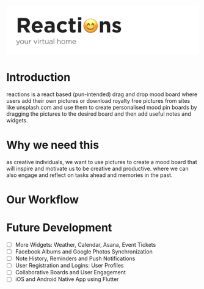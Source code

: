 
![Reactions Logo](https://github.com/Aliyah2014/Reactions/blob/main/Assets/logo.png?raw=true)

# Introduction

reactions is a react based (pun-intended) drag and drop mood board where users add their own pictures or download royalty free pictures from sites like unsplash.com and use them to create personalised mood pin boards by dragging the pictures to the desired board and then add useful notes and widgets.

# Why we need this

as creative individuals, we want to use pictures to create a mood board that will inspire and motivate us to be creative and productive. where we can also engage and reflect on tasks ahead and memories in the past.

# Our Workflow




# Future Development

- [ ] More Widgets: Weather, Calendar, Asana, Event Tickets
- [ ] Facebook Albums and Google Photos Synchronization
- [ ] Note History, Reminders and Push Notifications
- [ ] User Registration and Logins: User Profiles
- [ ] Collaborative Boards and User Engagement
- [ ] iOS and Android Native App using Flutter
